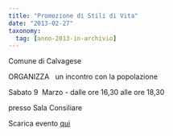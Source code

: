 ```yaml
---
title: "Promozione di Stili di Vita"
date: "2013-02-27"
taxonomy: 
  tag: [anno-2013-in-archivio]
---
```


Comune di Calvagese

ORGANIZZA   un incontro con la popolazione

Sabato 9  Marzo - dalle ore 16,30 alle ore 18,30

presso Sala Consiliare

Scarica evento [qui](http://198.211.122.197/diabetwp/wordpress/wp-content/uploads/2013/02/calvagese-2013.pdf)
